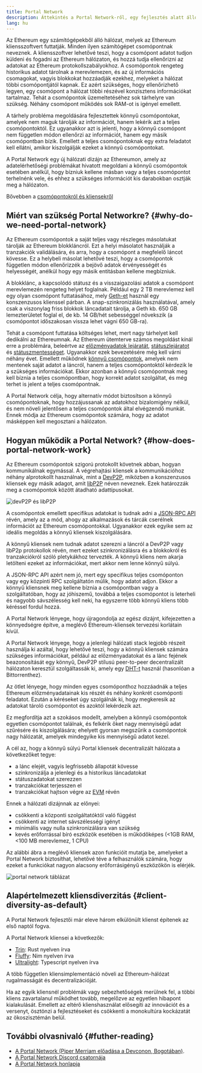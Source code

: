 ```yaml
---
title: Portal Network
description: Áttekintés a Portal Network-ről, egy fejlesztés alatt álló hálózatról, mely a kevés forrással bíró klienseket támogatja.
lang: hu
---
```


Az Ethereum egy számítógépekből álló hálózat, melyek az Ethereum kliensszoftvert futtatják. Minden ilyen számítógépet csomópontnak neveznek. A kliensszoftver lehetővé teszi, hogy a csomópont adatot tudjon küldeni és fogadni az Ethereum hálózaton, és hozzá tudja ellenőrizni az adatokat az Ethereum protokollszabályokhoz. A csomópontok rengeteg historikus adatot tárolnak a merevlemezen, és az új információs csomagokat, vagyis blokkokat hozzáadják ezekhez, melyeket a hálózat többi csomópontjától kapnak. Ez azért szükséges, hogy ellenőrizhető legyen, egy csomópont a hálózat többi részével konzisztens információkat tartalmaz. Tehát a csomópontok üzemeltetéséhez sok tárhelyre van szükség. Néhány csomópont működés sok RAM-ot is igényel emellett.

A tárhely probléma megoldására fejlesztettek könnyű csomópontokat, amelyek nem maguk tárolják az információt, hanem lekérik azt a teljes csomópontoktól. Ez ugyanakkor azt is jelenti, hogy a könnyű csomópont nem független módon ellenőrzi az információt, hanem egy másik csomópontban bízik. Emellett a teljes csomópontoknak egy extra feladatot kell ellátni, amikor kiszolgálják ezeket a könnyű csomópontokat.

A Portal Network egy új hálózati dizájn az Ethereumon, amely az adatelérhetőségi problémákat hivatott megoldani a könnyű csomópontok esetében anélkül, hogy bízniuk kellene másban vagy a teljes csomópontot terhelnénk vele, és ehhez a szükséges információt kis darabokban osztják meg a hálózaton.

Bővebben a [csomópontokról és kliensekről](/developers/docs/nodes-and-clients/)

## Miért van szükség Portal Networkre? {#why-do-we-need-portal-network}

Az Ethereum csomópontok a saját teljes vagy részleges másolatukat tárolják az Ethereum blokkláncról. Ezt a helyi másolatot használják a tranzakciók validálására, és arra, hogy a csomópont a megfelelő láncot kövesse. Ez a helybeli másolat lehetővé teszi, hogy a csomópontok független módon ellenőrizzék a bejövő adatok érvényességét és helyességét, anélkül hogy egy másik entitásban kellene megbízniuk.

A blokklánc, a kapcsolódó státusz és a visszaigazolási adatok a csomópont merevlemezén rengeteg helyet foglalnak. Például egy 2 TB merevlemez kell egy olyan csomópont futtatásához, mely [Geth-et](https://geth.ethereum.org) használ egy konszenzusos klienssel párban. A snap-szinkronizálás használatával, amely csak a viszonylag friss blokkok láncadatait tárolja, a Geth kb. 650 GB lemezterületet foglal el, de kb. 14 GB/hét sebességgel növekszik (a csomópontot időszakosan vissza lehet vágni 650 GB-ra).

Tehát a csomópont futtatása költséges lehet, mert nagy tárhelyet kell dedikálni az Ethereumnak. Az Ethereum ütemterve számos megoldást kínál erre a problémára, beleértve az [előzményadatok lejáratát](/roadmap/statelessness/#history-expiry), [státuszlejáratot](/roadmap/statelessness/#state-expiry) és [státuszmentességet](/roadmap/statelessness/). Ugyanakkor ezek bevezetésére még kell várni néhány évet. Emellett működnek [könnyű csomópontok](/developers/docs/nodes-and-clients/light-clients/), amelyek nem mentenek saját adatot a láncról, hanem a teljes csomópontoktól kérdezik le a szükséges információkat. Ekkor azonban a könnyű csomópontnak meg kell bíznia a teljes csomópontban, hogy korrekt adatot szolgáltat, és még terhet is jelent a teljes csomópontnak.

A Portal Network célja, hogy alternatív módot biztosítson a könnyű csomópontoknak, hogy hozzájussanak az adatokhoz bizalomigény nélkül, és nem növeli jelentősen a teljes csomópontok által elvégzendő munkát. Ennek módja az Ethereum csomópontok számára, hogy az adatot másképpen kell megosztani a hálózaton.

## Hogyan működik a Portal Network? {#how-does-portal-network-work}

Az Ethereum csomópontok szigorú protokollt követnek abban, hogyan kommunikálnak egymással. A végrehajtási kliensek a kommunikációhoz néhány alprotokollt használnak, mint a [DevP2P](/developers/docs/networking-layer/#devp2p), miközben a konszenzusos kliensek egy másik adagot, amit [libP2P](/developers/docs/networking-layer/#libp2p) néven neveznek. Ezek határozzák meg a csomópontok között átadható adattípusokat.

![devP2P és libP2P](portal-network-devp2p-libp2p.png)

A csomópontok emellett specifikus adatokat is tudnak adni a [JSON-RPC API](/developers/docs/apis/json-rpc/) révén, amely az a mód, ahogy az alkalmazások és tárcák cserélnek információt az Ethereum csomópontokkal. Ugyanakkor ezek egyike sem az ideális megoldás a könnyű kliensek kiszolgálására.

A könnyű kliensek nem tudnak adatot szerezni a láncról a DevP2P vagy libP2p protokollok révén, mert ezeket szinkronizálásra és a blokkokról és tranzakciókról szóló pletykákhoz tervezték. A könnyű kliens nem akarja letölteni ezeket az információkat, mert akkor nem lenne könnyű súlyú.

A JSON-RPC API azért nem jó, mert egy specifikus teljes csomóponton vagy egy közpinti RPC szolgáltatón múlik, hogy adatot adjon. Ekkor a könnyű kliensnek meg kellene bíznia a csomópontban vagy a szolgáltatóban, hogy az jóhiszemű, továbbá a teljes csomópontot is leterheli és nagyobb sávszélesség kell neki, ha egyszerre több könnyű kliens több kéréssel fordul hozzá.

A Portal Network lényege, hogy újragondolja az egész dizájnt, kifejezetten a könnyedségre építve, a meglévő Ethereum-kliensek tervezési korlátain kívül.

A Portal Network lényege, hogy a jelenlegi hálózati stack legjobb részeit használja ki azáltal, hogy lehetővé teszi, hogy a könnyű kliensek számára szükséges információkat, például az előzményadatokat és a lánc fejének beazonosítását egy könnyű, DevP2P stílusú peer-to-peer decentralizált hálózaton keresztül szolgáltassák ki, amely egy [DHT-t](https://en.wikipedia.org/wiki/Distributed_hash_table) használ (hasonlóan a Bittorrenthez).

Az ötlet lényege, hogy minden egyes csomóponthoz hozzáadnák a teljes Ethereum előzményadatainak kis részét és néhány konkrét csomóponti feladatot. Ezután a kéréseket úgy szolgálnák ki, hogy megkeresik az adatokat tároló csomópontot és azoktól lekérdezik azt.

Ez megfordítja azt a szokásos modellt, amelyben a könnyű csomópontok egyetlen csomópontot találnak, és felkérik őket nagy mennyiségű adat szűrésére és kiszolgálására; ehelyett gyorsan megszűrik a csomópontok nagy hálózatát, amelyek mindegyike kis mennyiségű adatot kezel.

A cél az, hogy a könnyű súlyú Portal kliensek decentralizált hálózata a következőket tegye:

- a lánc elejét, vagyis legfrissebb állapotát kövesse
- szinkronizálja a jelenlegi és a historikus láncadatokat
- státuszadatokat szerezzen
- tranzakciókat terjesszen el
- tranzakciókat hajtson végre az [EVM](/developers/docs/evm/) révén

Ennek a hálózati dizájnnak az előnyei:

- csökkenti a központi szolgáltatóktól való függést
- csökkenti az internet sávszélességi igényt
- minimális vagy nulla szinkronizálásra van szükség
- kevés erőforrással bíró eszközök esetében is működőképes (<1GB RAM, <100 MB merevlemez, 1 CPU)

Az alábbi ábra a meglévő kliensek azon funkcióit mutatja be, amelyeket a Portal Network biztosíthat, lehetővé téve a felhasználók számára, hogy ezeket a funkciókat nagyon alacsony erőforrásigényű eszközökön is elérjék.

![portal network táblázat](portal-network-table2.png)

## Alapértelmezett kliensdiverzitás {#client-diversity-as-default}

A Portal Network fejlesztői már eleve három elkülönült klienst építenek az első naptól fogva.

A Portal Network kliensei a következők:

- [Trin](https://github.com/ethereum/trin): Rust nyelven írva
- [Fluffy](https://nimbus.team/docs/fluffy.html): Nim nyelven írva
- [Ultralight](https://github.com/ethereumjs/ultralight): Typescript nyelven írva

A több független kliensimplementáció növeli az Ethereum-hálózat rugalmasságát és decentralizációját.

Ha az egyik kliensnél problémák vagy sebezhetőségek merülnek fel, a többi kliens zavartalanul működhet tovább, megelőzve az egyetlen hibapont kialakulását. Emellett az eltérő klienshasználat elősegíti az innovációt és a versenyt, ösztönzi a fejlesztéseket és csökkenti a monokultúra kockázatát az ökoszisztémán belül.

## További olvasnivaló {#futher-reading}

- [A Portal Network (Piper Merriam előadása a Devconon, Bogotában)](https://www.youtube.com/watch?v=0stc9jnQLXA).
- [A Portal Network Discord csatornája](https://discord.gg/CFFnmE7Hbs)
- [A Portal Network honlapja](https://www.ethportal.net/)
